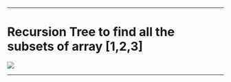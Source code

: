 <hr>
<h1>Recursion Tree to find all the subsets of array [1,2,3]</h1>
<img src="https://s3.ap-south-1.amazonaws.com/afteracademy-server-uploads/print-all-subsets-of-a-given-set-recursion-tree-9bbcd4be963c54c8.jpg">
<hr>
